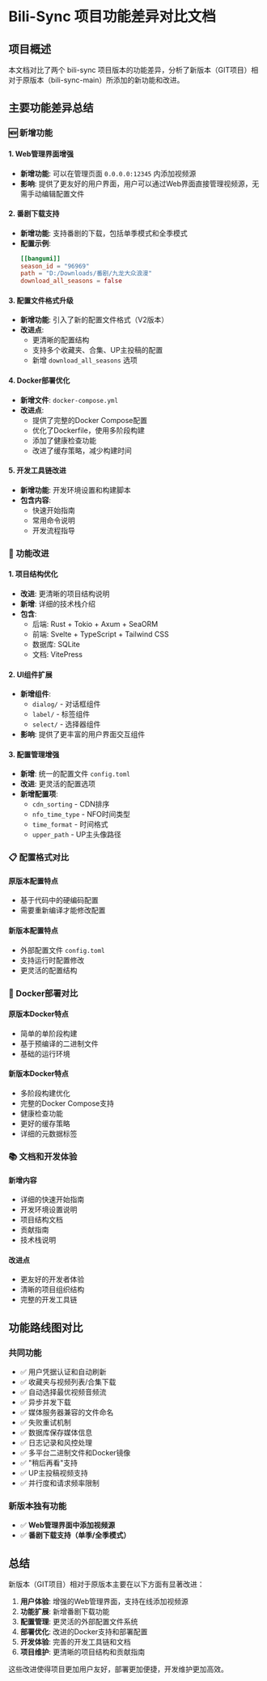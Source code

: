 # Bili-Sync 项目功能差异对比文档

## 项目概述

本文档对比了两个 bili-sync 项目版本的功能差异，分析了新版本（GIT项目）相对于原版本（bili-sync-main）所添加的新功能和改进。

## 主要功能差异总结

### 🆕 新增功能

#### 1. Web管理界面增强
- **新增功能**: 可以在管理页面 `0.0.0.0:12345` 内添加视频源
- **影响**: 提供了更友好的用户界面，用户可以通过Web界面直接管理视频源，无需手动编辑配置文件

#### 2. 番剧下载支持
- **新增功能**: 支持番剧的下载，包括单季模式和全季模式
- **配置示例**:
  ```toml
  [[bangumi]]
  season_id = "96969"
  path = "D:/Downloads/番剧/九龙大众浪漫"
  download_all_seasons = false
  ```

#### 3. 配置文件格式升级
- **新增功能**: 引入了新的配置文件格式（V2版本）
- **改进点**:
  - 更清晰的配置结构
  - 支持多个收藏夹、合集、UP主投稿的配置
  - 新增 `download_all_seasons` 选项

#### 4. Docker部署优化
- **新增文件**: `docker-compose.yml`
- **改进点**:
  - 提供了完整的Docker Compose配置
  - 优化了Dockerfile，使用多阶段构建
  - 添加了健康检查功能
  - 改进了缓存策略，减少构建时间

#### 5. 开发工具链改进
- **新增功能**: 开发环境设置和构建脚本
- **包含内容**:
  - 快速开始指南
  - 常用命令说明
  - 开发流程指导

### 🔧 功能改进

#### 1. 项目结构优化
- **改进**: 更清晰的项目结构说明
- **新增**: 详细的技术栈介绍
- **包含**:
  - 后端: Rust + Tokio + Axum + SeaORM
  - 前端: Svelte + TypeScript + Tailwind CSS
  - 数据库: SQLite
  - 文档: VitePress

#### 2. UI组件扩展
- **新增组件**:
  - `dialog/` - 对话框组件
  - `label/` - 标签组件  
  - `select/` - 选择器组件
- **影响**: 提供了更丰富的用户界面交互组件

#### 3. 配置管理增强
- **新增**: 统一的配置文件 `config.toml`
- **改进**: 更灵活的配置选项
- **新增配置项**:
  - `cdn_sorting` - CDN排序
  - `nfo_time_type` - NFO时间类型
  - `time_format` - 时间格式
  - `upper_path` - UP主头像路径

### 📋 配置格式对比

#### 原版本配置特点
- 基于代码中的硬编码配置
- 需要重新编译才能修改配置

#### 新版本配置特点
- 外部配置文件 `config.toml`
- 支持运行时配置修改
- 更灵活的配置结构

### 🐳 Docker部署对比

#### 原版本Docker特点
- 简单的单阶段构建
- 基于预编译的二进制文件
- 基础的运行环境

#### 新版本Docker特点
- 多阶段构建优化
- 完整的Docker Compose支持
- 健康检查功能
- 更好的缓存策略
- 详细的元数据标签

### 📚 文档和开发体验

#### 新增内容
- 详细的快速开始指南
- 开发环境设置说明
- 项目结构文档
- 贡献指南
- 技术栈说明

#### 改进点
- 更友好的开发者体验
- 清晰的项目组织结构
- 完整的开发工具链

## 功能路线图对比

### 共同功能
- ✅ 用户凭据认证和自动刷新
- ✅ 收藏夹与视频列表/合集下载
- ✅ 自动选择最优视频音频流
- ✅ 异步并发下载
- ✅ 媒体服务器兼容的文件命名
- ✅ 失败重试机制
- ✅ 数据库保存媒体信息
- ✅ 日志记录和风控处理
- ✅ 多平台二进制文件和Docker镜像
- ✅ "稍后再看"支持
- ✅ UP主投稿视频支持
- ✅ 并行度和请求频率限制

### 新版本独有功能
- ✅ **Web管理界面中添加视频源**
- ✅ **番剧下载支持（单季/全季模式）**

## 总结

新版本（GIT项目）相对于原版本主要在以下方面有显著改进：

1. **用户体验**: 增强的Web管理界面，支持在线添加视频源
2. **功能扩展**: 新增番剧下载功能
3. **配置管理**: 更灵活的外部配置文件系统
4. **部署优化**: 改进的Docker支持和部署配置
5. **开发体验**: 完善的开发工具链和文档
6. **项目维护**: 更清晰的项目结构和贡献指南

这些改进使得项目更加用户友好，部署更加便捷，开发维护更加高效。 